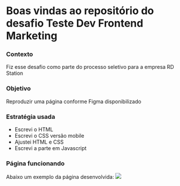 # Boas vindas ao repositório do desafio Teste Dev Frontend Marketing

### Contexto
Fiz esse desafio como parte do processo seletivo para a empresa RD Station

### Objetivo
Reproduzir uma página conforme Figma disponibilizado

### Estratégia usada
- Escrevi o HTML
- Escrevi o CSS versão mobile
- Ajustei HTML e CSS
- Escrevi a parte em Javascript

### Página funcionando
Abaixo um exemplo da página desenvolvida:
![]('./gif.gif')
